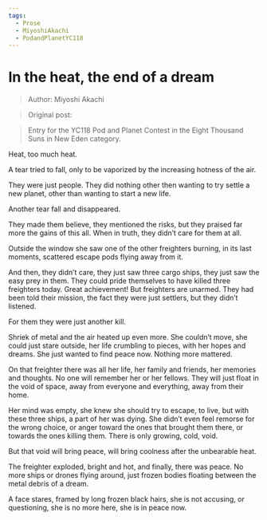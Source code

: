 ```yaml
---
tags:
  - Prose
  - MiyoshiAkachi
  - PodandPlanetYC118
---
```


# In the heat, the end of a dream

> Author: Miyoshi Akachi

> Original post:

> Entry for the YC118 Pod and Planet Contest in the Eight Thousand Suns in New Eden category.

Heat, too much heat.

A tear tried to fall, only to be vaporized by the increasing hotness of the air.

They were just people. They did nothing other then wanting to try settle a new planet, other than wanting to start a new life.

Another tear fall and disappeared.

They made them believe, they mentioned the risks, but they praised far more the gains of this all. When in truth, they didn’t care for them at all.

Outside the window she saw one of the other freighters burning, in its last moments, scattered escape pods flying away from it.

And then, they didn’t care, they just saw three cargo ships, they just saw the easy prey in them. They could pride themselves to have killed three freighters today. Great achievement! But freighters are unarmed. They had been told their mission, the fact they were just settlers, but they didn’t listened.

For them they were just another kill.

Shriek of metal and the air heated up even more. She couldn’t move, she could just stare outside, her life crumbling to pieces, with her hopes and dreams. She just wanted to find peace now. Nothing more mattered.

On that freighter there was all her life, her family and friends, her memories and thoughts. No one will remember her or her fellows. They will just float in the void of space, away from everyone and everything, away from their home.

Her mind was empty, she knew she should try to escape, to live, but with these three ships, a part of her was dying. She didn’t even feel remorse for the wrong choice, or anger toward the ones that brought them there, or towards the ones killing them. There is only growing, cold, void.

But that void will bring peace, will bring coolness after the unbearable heat.



The freighter exploded, bright and hot, and finally, there was peace. No more ships or drones flying around, just frozen bodies floating between the metal debris of a dream.

A face stares, framed by long frozen black hairs, she is not accusing, or questioning, she is no more here, she is in peace now.